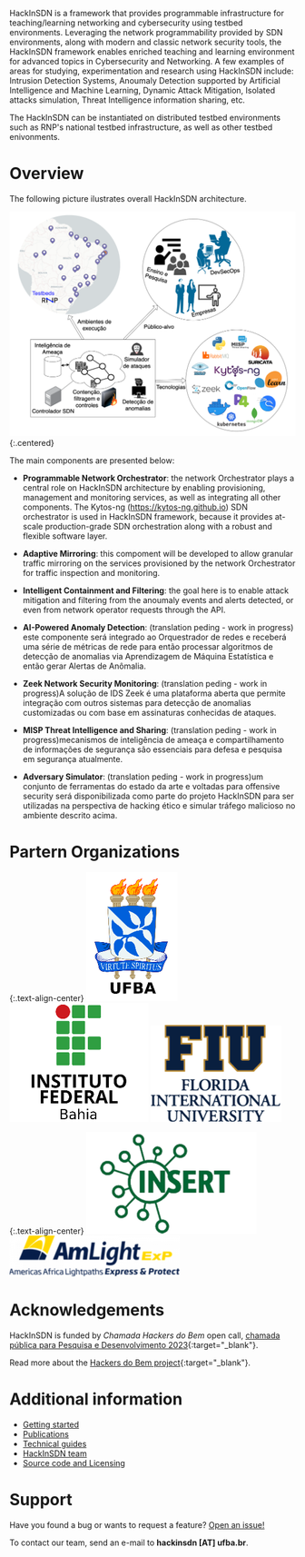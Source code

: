 HackInSDN is a framework that provides programmable infrastructure for teaching/learning networking and cybersecurity using testbed environments. Leveraging the network programmability provided by SDN environments, along with modern and classic network security tools, the HackInSDN framework enables enriched teaching and learning environment for advanced topics in Cybersecurity and Networking. A few examples of areas for studying, experimentation and research using HackInSDN include: Intrusion Detection Systems, Anoumaly Detection supported by Artificial Intelligence and Machine Learning, Dynamic Attack Mitigation, Isolated attacks simulation, Threat Intelligence information sharing, etc.

The HackInSDN can be instantiated on distributed testbed environments such as RNP's national testbed infrastructure, as well as other testbed enivonments.

# Overview

The following picture ilustrates overall HackInSDN architecture.

![HackInSDN big picture](/assets/img/hackinsdn.png){:.centered}

The main components are presented below:

- **Programmable Network Orchestrator**: the network Orchestrator plays a central role on HackInSDN architecture by enabling provisioning, management and monitoring services, as well as integrating all other components. The Kytos-ng (https://kytos-ng.github.io) SDN orchestrator is used in HackInSDN framework, because it provides at-scale production-grade SDN orchestration along with a robust and flexible software layer.
- **Adaptive Mirroring**: this compoment will be developed to allow granular traffic mirroring on the services provisioned by the network Orchestrator for traffic inspection and monitoring.
- **Intelligent Containment and Filtering**: the goal here is to enable attack mitigation and filtering from the anoumaly events and alerts detected, or even from network operator requests through the API.

- **AI-Powered Anomaly Detection**: (translation peding - work in progress) este componente será integrado ao Orquestrador de redes e receberá uma série de métricas de rede para então processar algoritmos de detecção de anomalias via Aprendizagem de Máquina Estatística e então gerar Alertas de Anômalia.
- **Zeek Network Security Monitoring**: (translation peding - work in progress)A solução de IDS Zeek é uma plataforma aberta que permite integração com outros sistemas para detecção de anomalias customizadas ou com base em assinaturas conhecidas de ataques.
- **MISP Threat Intelligence and Sharing**: (translation peding - work in progress)mecanismos de inteligência de ameaça e compartilhamento de informações de segurança são essenciais para defesa e pesquisa em segurança atualmente.
- **Adversary Simulator**: (translation peding - work in progress)um conjunto de ferramentas do estado da arte e voltadas para offensive security será disponibilizada como parte do projeto HackInSDN para ser utilizadas na perspectiva de hacking ético e simular tráfego malicioso no ambiente descrito acima.

# Partern Organizations

{:.text-align-center}
[![UFBA logo](/assets/img/ufba.png)](https://www.ufba.br)
[![IFBA logo](/assets/img/ifba.png)](https://www.ifba.edu.br)
[![FIU logo](/assets/img/fiu.png)](https://www.fiu.edu)

{:.text-align-center}
[![INSERT logo](/assets/img/insert.png)](http://insert.ufba.br)
[![Amlight Logo](/assets/img/amlight.png)](https://www.amlight.net)


# Acknowledgements

HackInSDN is funded by *Chamada Hackers do Bem* open call, [chamada pública para Pesquisa e Desenvolvimento 2023](https://www.rnp.br/noticias/hackers-do-bem-resultado-da-chamada-publica-para-pesquisa-e-desenvolvimento-2023){:target="_blank"}.

Read more about the [Hackers do Bem project](https://hackersdobem.org.br){:target="_blank"}.

# Additional information

 - [Getting started](./getting-started.html)
 - [Publications](./publications.html)
 - [Technical guides](./technical-guides.html)
 - [HackInSDN team](./hackinsdn-team.html)
 - [Source code and Licensing](./source-code-license.html)

# Support

Have you found a bug or wants to request a feature? [Open an issue!](https://github.com/hackinsdn/hackinsdn/issues)

To contact our team, send an e-mail to **hackinsdn [AT] ufba.br**.
